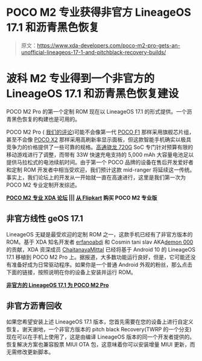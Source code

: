# POCO M2 专业获得非官方 LineageOS 17.1 和沥青黑色恢复

> 原文：<https://www.xda-developers.com/poco-m2-pro-gets-an-unofficial-lineageos-17-1-and-pitchblack-recovery-builds/>

# 波科 M2 专业得到一个非官方的 LineageOS 17.1 和沥青黑色恢复建设

POCO M2 Pro 的第一个定制 ROM 现在以 LineageOS 17.1 的形式提供。一个沥青黑色恢复的构建也是可用的。

POCO M2 Pro ( [我们的评论](https://www.xda-developers.com/poco-m2-pro-review/))可能不会像第一代 [POCO F1](https://www.xda-developers.com/tag/xiaomi-pocophone-f1/) 那样采用旗舰芯片组，甚至不会像 [POCO X2](https://www.xda-developers.com/tag/pocox2/) 那样采用高刷新率显示面板，但这款智能手机确实以极具竞争力的价格提供了一些可靠的规格。[高通骁龙 720G](https://www.xda-developers.com/qualcomm-snapdragon-720g-662-460-navic/) SoC 专门针对预算有限的移动游戏进行了调整，而带有 33W 快速充电支持的 5,000 mAh 大容量电池足以提供马拉松式的电池续航时间。由于第一个 POCO 品牌的设备在售后开发爱好者和定制 ROM 开发者中相当受欢迎，我们预计这款 mid-ranger 将延续这一传统。事实上，我们论坛上的开发从一开始就一直在高速进行，这里是我们第一次为 POCO M2 专业定制开发综述。

**[POCO M2 专业 XDA 论坛](https://forum.xda-developers.com/poco-m2-pro) ||| [从 Flipkart](https://www.flipkart.com/poco-m2-pro-green-greener-64-gb/p/itm5de3b6eb57ab4) 购买 POCO M2 专业版**

## 非官方线性 geOS 17.1

LineageOS 无疑是最受欢迎的定制 ROM 之一，这款手机已经有了非官方版本的 ROM。基于 XDA 知名开发者 [erfanoabdi](https://forum.xda-developers.com/member.php?u=6298645) 和 Cosmin tani slav AKA[demon 000](https://github.com/Demon000)的贡献，XDA 资深成员 [ChaitanayaMittal](https://forum.xda-developers.com/member.php?u=8726134) 已经将基于 Android 10 的 LineageOS 17.1 移植到 POCO M2 Pro 上。据报道，大多数功能运行良好，但是，它可能还没有准备好成为日常驱动程序。如果你是一个普通 Android 外观的粉丝，那么点击下面的链接，按照说明在你的设备上安装并运行 ROM。

**[非官方的 LineageOS 17.1 为 POCO M2 Pro](https://forum.xda-developers.com/poco-m2-pro/development/rom-lineageos-17-1-t4144187)**

## 非官方沥青回收

如果您希望安装上述 LineageOS 17.1 版本，您首先需要在您的设备上进行自定义恢复。谢天谢地，一个非官方版本的 pitch black Recovery(TWRP 的一个分支)现在可以在手机上使用了，这是由编译 LineageOS 版本的同一个开发者提供的。恢复解决方案也兼容股票 MIUI OTA 包，这意味着你可以安装增量 MIUI 更新，而无需修改更新脚本。